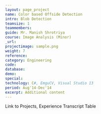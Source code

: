 ```yaml
---
layout: page_project
name: Color based Offside Detection
intro: Blob Detection
teamsize: 1
teammembers: 
guide: Mr. Manish Shrotriya
course: Image Analysis (Minor)
_url: 
projectimage: sample.png
weight: 7
reference: 
category: Engineering
code: 
database:
demo: 
special:
technology: C#, EmguCV, Visual Studio 13
period: Aug'14-Dec'14
excerpt: Additional content
---
```

Link to Projects, Experience
Transcript Table